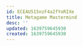 ```yaml
---
id: ECEAU515nzF4a2fYoRIXe
title: Metagame Mastermind
desc: ''
updated: 1639759645930
created: 1639759645930
---
```


